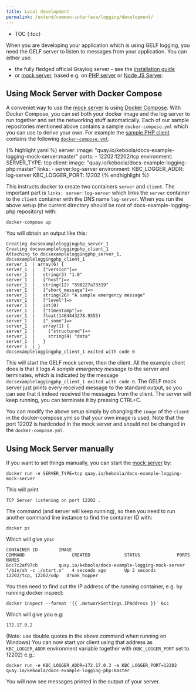 ```yaml
---
title: Local development
permalink: /extend/common-interface/logging/development/
---
```


* TOC
{:toc}

When you are developing your application which is using GELF logging, you need the GELF server to listen to messages from your application. You
can either use:

- the fully fledged official Graylog server - see the [installation guide](http://docs.graylog.org/en/2.0/pages/installation.html)
- or [mock server](https://github.com/keboola/docs-example-logging-mock-server), based e.g. on [PHP server](https://github.com/keboola/gelf-server) or [Node JS Server](https://github.com/wavded/graygelf).

## Using Mock Server with Docker Compose
A conveniet way to use the [mock server](https://github.com/keboola/docs-example-logging-mock-server) is using [Docker Compose](https://docs.docker.com/compose/). With
Docker Compose, you can set both your docker image and the log server to run together and
set the networking stuff automatically. Each of our sample repositories mentioned above contains a sample `docker-compose.yml` which you can use
to derive your own. For example the [sample PHP client](https://github.com/keboola/docs-example-logging-php) contains the following
[`docker-compose.yml`](https://github.com/keboola/docs-example-logging-php/blob/master/docker-compose.yml):

{% highlight yaml %}
server:
  image: "quay.io/keboola/docs-example-logging-mock-server:master"
  ports:
    - 12202:12202/tcp
  environment:
    SERVER_TYPE: tcp
client:
  image: "quay.io/keboola/docs-example-logging-php:master"
  links:
    - server:log-server
  environment:
    KBC_LOGGER_ADDR: log-server
    KBC_LOGGER_PORT: 12202
{% endhighlight %}

This instructs docker to create two containers `server` and `client`. The important part is `links: server:log-server` which links
 the `server` container to the `client` container with the DNS name `log-server`. When you run the above setup (the current
 directory should be root of docs-example-logging-php repository) with:

    docker-compose up

 You will obtain an output like this:

    Creating docsexampleloggingphp_server_1
    Creating docsexampleloggingphp_client_1
    Attaching to docsexampleloggingphp_server_1, docsexampleloggingphp_client_1
    server_1  | array(6) {
    server_1  |   ["version"]=>
    server_1  |   string(3) "1.0"
    server_1  |   ["host"]=>
    server_1  |   string(12) "590227a73319"
    server_1  |   ["short_message"]=>
    server_1  |   string(26) "A sample emergency message"
    server_1  |   ["level"]=>
    server_1  |   int(0)
    server_1  |   ["timestamp"]=>
    server_1  |   float(1464443278.9355)
    server_1  |   ["_some"]=>
    server_1  |   array(1) {
    server_1  |     ["structured"]=>
    server_1  |     string(4) "data"
    server_1  |   }
    server_1  | }
    docsexampleloggingphp_client_1 exited with code 0

This will start the GELF mock server, then the client. All the example client does is that it logs *A sample emergency message* to the server
and terminates, which is indicated by the message `docsexampleloggingphp_client_1 exited with code 0`. The GELF mock server
just prints every received message to the standard output, so you can see that it indeed received the messages from the client.
The server will keep running, you can terminate it by pressing CTRL+C.

You can modify the above setup simply by changing the `image` of the `client` in the docker-compose.yml so that your own image is used. Note that the port 12202 is
hardcoded in the mock server and should not be changed in the `docker-compose.yml`.

## Using Mock Server manually
If you want to set things manually, you can start the [mock server](https://github.com/keboola/docs-example-logging-mock-server) by:

    docker run -e SERVER_TYPE=tcp quay.io/keboola/docs-example-logging-mock-server

This will print

    TCP Server listening on port 12202 .

The command (and server will keep running), so then you need to run another command line instance to find the container ID with:

    docker ps

Which will give you:

    CONTAINER ID        IMAGE                                              COMMAND                  CREATED             STATUS              PORTS                  NAMES
    6cc7c2af97cb        quay.io/keboola/docs-example-logging-mock-server   "/bin/sh -c ./start.s"   4 seconds ago       Up 2 seconds        12202/tcp, 12202/udp   drunk_hopper

You then need to find out the IP address of the running container, e.g. by running docker inspect:

    docker inspect --format '{{ .NetworkSettings.IPAddress }}' 6cc

Which will give you e.g:

    172.17.0.2

(Note: use double quotes in the above command when running on Windows)
You can now start yor client using that address as `KBC_LOGGER_ADDR` environment variable together with (`KBC_LOGGER_PORT` set to 12202) e.g.:

    docker run -e KBC_LOGGER_ADDR=172.17.0.3 -e KBC_LOGGER_PORT=12202 quay.io/keboola/docs-example-logging-php:master

You will now see messages printed in the output of your server.
